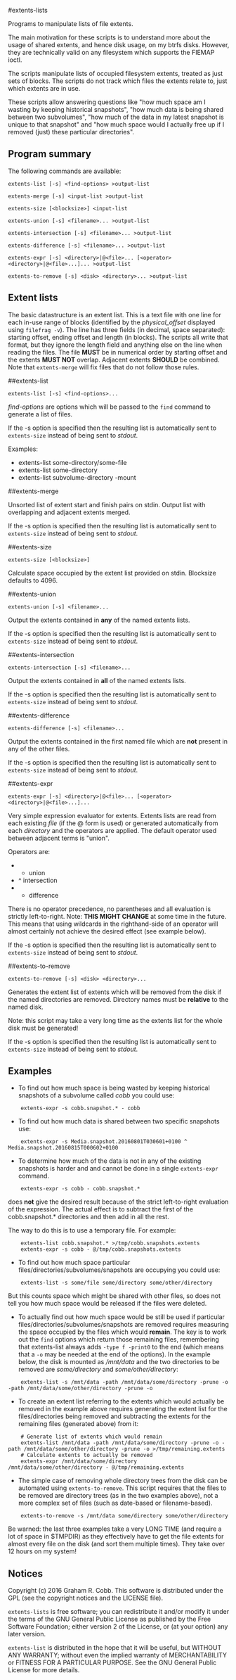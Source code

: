 #extents-lists

Programs to manipulate lists of file extents.

The main motivation for these scripts is to understand more about the usage of shared extents,
and hence disk usage, on my btrfs disks.
However, they are technically valid on any filesystem which supports the FIEMAP ioctl.

The scripts manipulate lists of occupied filesystem extents, treated as just sets of blocks.
The scripts do not track which files the extents relate to, just which extents are in use.

These scripts allow answering questions like "how much space am I wasting by keeping historical snapshots",
"how much data is being shared between two subvolumes", "how much of the data in my latest snapshot is
unique to that snapshot" and "how much space would I actually free up if I removed (just) these particular 
directories".

## Program summary

The following commands are available:

```
extents-list [-s] <find-options> >output-list

extents-merge [-s] <input-list >output-list

extents-size [<blocksize>] <input-list

extents-union [-s] <filename>... >output-list

extents-intersection [-s] <filename>... >output-list

extents-difference [-s] <filename>... >output-list

extents-expr [-s] <directory>|@<file>... [<operator> <directory>|@<file>...]... >output-list

extents-to-remove [-s] <disk> <directory>... >output-list
```

## Extent lists

The basic datastructure is an extent list.  This is a text file with one line for each in-use
range of blocks (identified by the *physical_offset* displayed using `filefrag -v`).
The line has three fields (in decimal, space separated): starting offset, ending offset and length (in blocks).
The scripts all write that format, but they ignore the length field and anything else on the line when
reading the files. The file **MUST** be in numerical order by starting offset and the extents **MUST
NOT** overlap.  Adjacent extents **SHOULD** be combined. Note that `extents-merge` will fix files that
do not follow those rules.

##extents-list

```
extents-list [-s] <find-options>...
```

*find-options* are options which will be passed to the `find`
command to generate a list of files.

If the -s option is specified then the resulting list is automatically sent to `extents-size`
instead of being sent to *stdout*.

Examples:

* extents-list some-directory/some-file
* extents-list some-directory
* extents-list subvolume-directory -mount

##extents-merge

Unsorted list of extent start and finish pairs on stdin.
Output list with overlapping and adjacent extents merged.

If the -s option is specified then the resulting list is automatically sent to `extents-size`
instead of being sent to *stdout*.

##extents-size

```
extents-size [<blocksize>]
```

Calculate space occupied by the extent list provided on stdin.
Blocksize defaults to 4096.

##extents-union

```
extents-union [-s] <filename>...
```

Output the extents contained in **any** of the named extents lists.

If the -s option is specified then the resulting list is automatically sent to `extents-size`
instead of being sent to *stdout*.

##extents-intersection

```
extents-intersection [-s] <filename>...
```

Output the extents contained in **all** of the named extents lists.

If the -s option is specified then the resulting list is automatically sent to `extents-size`
instead of being sent to *stdout*.

##extents-difference

```
extents-difference [-s] <filename>...
```

Output the extents contained in the first named file which are **not** present in any of the other files.

If the -s option is specified then the resulting list is automatically sent to `extents-size`
instead of being sent to *stdout*.

##extents-expr
```
extents-expr [-s] <directory>|@<file>... [<operator> <directory>|@<file>...]...
```

Very simple expression evaluator for extents.
Extents lists are read from each existing *file* (if the @<file> form is used)
or generated automatically from each *directory* and the operators are applied.
The default operator used between adjacent terms is "union".

Operators are:
*   + union
*   ^ intersection
*   - difference

There is no operator precedence, no parentheses and all evaluation is strictly left-to-right.
Note: **THIS MIGHT CHANGE** at some time in the future.
This means that using wildcards in the righthand-side
of an operator will almost certainly not achieve the desired effect (see example below).

If the -s option is specified then the resulting list is automatically sent to `extents-size`
instead of being sent to *stdout*.

##extents-to-remove
```
extents-to-remove [-s] <disk> <directory>...
```

Generates the extent list of extents which will be removed from the disk if the named
directories are removed.
Directory names must be **relative** to the named disk.

Note: this script may take a very long time as the extents list for the whole disk must be generated!

If the -s option is specified then the resulting list is automatically sent to `extents-size`
instead of being sent to *stdout*.

## Examples

* To find out how much space is being wasted by keeping historical snapshots
of a subvolume called *cobb* you could use:
```
 	extents-expr -s cobb.snapshot.* - cobb
```

* To find out how much data is shared between two specific snapshots use:
```
	extents-expr -s Media.snapshot.20160801T030601+0100 ^ Media.snapshot.20160815T000602+0100
```

* To determine how much of the data is not in any of the existing snapshots
is harder and and cannot be done in a single `extents-expr` command.
```
	extents-expr -s cobb - cobb.snapshot.*
```
does **not** give the desired result because of the strict left-to-right evaluation of the expression.
The actual effect is to subtract the first of the cobb.snapshot.* directories and then add in all the rest.

The way to do this is to use a temporary file.
For example:
```
	extents-list cobb.snapshot.* >/tmp/cobb.snapshots.extents
	extents-expr -s cobb - @/tmp/cobb.snapshots.extents
```

* To find out how much space particular files/directories/subvolumes/snapshots are occupying you could use:
```
	extents-list -s some/file some/directory some/other/directory
```
But this counts space which might be shared with other files,
so does not tell you how much space would be released if the files were deleted.

* To actually find out how much space would be still be used if particular files/directories/subvolumes/snapshots are removed
requires measuring the space occupied by the files which would **remain**.
The key is to work out the `find` options which return those remaining files,
remembering that extents-list always adds `-type f -print0`
to the end (which means that a `-o` may be needed at the end of the options).
In the example below, the disk is mounted as */mnt/data* and the two directories to be removed are
*some/directory* and *some/other/directory*:
```
	extents-list -s /mnt/data -path /mnt/data/some/directory -prune -o -path /mnt/data/some/other/directory -prune -o
```

* To create an extent list referring to the extents which would actually be removed in the example above
requires generating the extent list for the files/directories being removed and
subtracting the extents for the remaining files (generated above) from it:
```
	# Generate list of extents which would remain
	extents-list /mnt/data -path /mnt/data/some/directory -prune -o -path /mnt/data/some/other/directory -prune -o >/tmp/remaining.extents
	# Calculate extents to actually be removed
	extents-expr /mnt/data/some/directory /mnt/data/some/other/directory - @/tmp/remaining.extents
```

* The simple case of removing whole directory trees from the disk can be automated using `extents-to-remove`.
This script requires that the files to be removed are directory trees (as in the two examples above), not a more complex
set of files (such as date-based or filename-based).
```
	extents-to-remove -s /mnt/data some/directory some/other/directory
```

Be warned: the last three examples take a very LONG TIME (and require a lot of space in $TMPDIR)
as they effectively have to get the file extents for almost every file on the disk (and sort them multiple times).
They take over 12 hours on my system!

## Notices
Copyright (c) 2016 Graham R. Cobb.
This software is distributed under the GPL (see the copyright notices and the LICENSE file).

`extents-lists` is free software; you can redistribute it and/or modify
it under the terms of the GNU General Public License as published by
the Free Software Foundation; either version 2 of the License, or
(at your option) any later version.

`extents-list` is distributed in the hope that it will be useful,
but WITHOUT ANY WARRANTY; without even the implied warranty of
MERCHANTABILITY or FITNESS FOR A PARTICULAR PURPOSE.  See the
GNU General Public License for more details.
